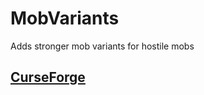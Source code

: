 # MobVariants
Adds stronger mob variants for hostile mobs


[CurseForge](https://www.curseforge.com/minecraft/mc-mods/mob-variants)
-------------------------------------------------------------
